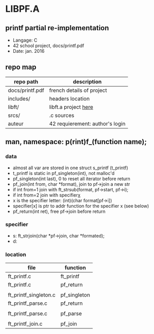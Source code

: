 # LIBPF.A
## printf partial re-implementation
- Langage: C
- 42 school project, docs/printf.pdf
- Date: jan. 2016

## repo map
| repo path | description |
| ------------- | ------------- |
| docs/printf.pdf	 | french details of project	 |
| includes/			 | headers location						 |
| libft/				 | libft.a project <a href="https://github.com/nesthub/c_libft" target="_blank">here</a>	 |
| srcs/				 | .c sources							 |
| auteur				 | 42 requierement: author's login	 |

## man, namespace: p(rint)f_(function name);
### data
- almost all var are stored in one struct s_printf (t_printf)
- t_printf is static in pf_singleton(int), not malloc'd
- pf_singleton(int last), 0 to reset all iterator before return
- pf_join(int from, char *format), join to pf->join a new str
- if int from=1 join with ft_strsub(format, pf->start, pf->i);
- if int from=2 join with specifier[x]()
- x is the specifier letter: (int)(char format[pf->i])
- specifier[x] is ptr to addr function for the specifier x (see below)
- pf_return(int ret), free pf->join before return

### specifier
- s: ft_strjoin(char *pf->join, char *formated);
- d:

### location
| file | function |
| ------------- | ------------- |
| ft_printf.c | ft_printf |
| ft_printf.c | pf_return |
|   |   |
| ft_printf_singleton.c | pf_singleton |
| ft_printf_parse.c | pf_return |
|   |   |
| ft_printf_parse.c | pf_parse |
|   |   |
| ft_printf_join.c | pf_join |
